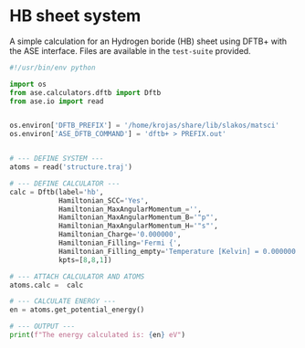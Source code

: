 # HB sheet system

A simple calculation for an Hydrogen boride (HB) sheet using DFTB+ with the ASE interface. Files are available in the `test-suite` provided.

```python
#!/usr/bin/env python

import os
from ase.calculators.dftb import Dftb
from ase.io import read


os.environ['DFTB_PREFIX'] = '/home/krojas/share/lib/slakos/matsci'
os.environ['ASE_DFTB_COMMAND'] = 'dftb+ > PREFIX.out'


# --- DEFINE SYSTEM ---
atoms = read('structure.traj')

# --- DEFINE CALCULATOR ---
calc = Dftb(label='hb',
            Hamiltonian_SCC='Yes',
            Hamiltonian_MaxAngularMomentum_='',
            Hamiltonian_MaxAngularMomentum_B='"p"',
            Hamiltonian_MaxAngularMomentum_H='"s"',
            Hamiltonian_Charge='0.000000',
            Hamiltonian_Filling='Fermi {',
            Hamiltonian_Filling_empty='Temperature [Kelvin] = 0.000000',
            kpts=[8,8,1])

# --- ATTACH CALCULATOR AND ATOMS
atoms.calc =  calc

# --- CALCULATE ENERGY ---
en = atoms.get_potential_energy()

# --- OUTPUT ---
print(f"The energy calculated is: {en} eV")
```